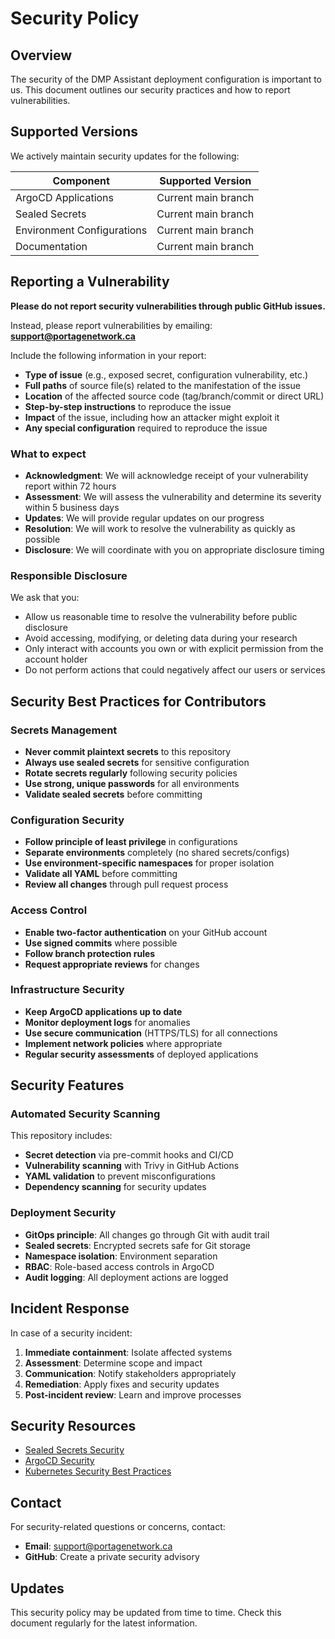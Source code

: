 # Security Policy

## Overview

The security of the DMP Assistant deployment configuration is important to us. This document outlines our security
practices and how to report vulnerabilities.

## Supported Versions

We actively maintain security updates for the following:

| Component                  | Supported Version   |
| -------------------------- | ------------------- |
| ArgoCD Applications        | Current main branch |
| Sealed Secrets             | Current main branch |
| Environment Configurations | Current main branch |
| Documentation              | Current main branch |

## Reporting a Vulnerability

**Please do not report security vulnerabilities through public GitHub issues.**

Instead, please report vulnerabilities by emailing: **<support@portagenetwork.ca>**

Include the following information in your report:

- **Type of issue** (e.g., exposed secret, configuration vulnerability, etc.)
- **Full paths** of source file(s) related to the manifestation of the issue
- **Location** of the affected source code (tag/branch/commit or direct URL)
- **Step-by-step instructions** to reproduce the issue
- **Impact** of the issue, including how an attacker might exploit it
- **Any special configuration** required to reproduce the issue

### What to expect

- **Acknowledgment**: We will acknowledge receipt of your vulnerability report within 72 hours
- **Assessment**: We will assess the vulnerability and determine its severity within 5 business days
- **Updates**: We will provide regular updates on our progress
- **Resolution**: We will work to resolve the vulnerability as quickly as possible
- **Disclosure**: We will coordinate with you on appropriate disclosure timing

### Responsible Disclosure

We ask that you:

- Allow us reasonable time to resolve the vulnerability before public disclosure
- Avoid accessing, modifying, or deleting data during your research
- Only interact with accounts you own or with explicit permission from the account holder
- Do not perform actions that could negatively affect our users or services

## Security Best Practices for Contributors

### Secrets Management

- **Never commit plaintext secrets** to this repository
- **Always use sealed secrets** for sensitive configuration
- **Rotate secrets regularly** following security policies
- **Use strong, unique passwords** for all environments
- **Validate sealed secrets** before committing

### Configuration Security

- **Follow principle of least privilege** in configurations
- **Separate environments** completely (no shared secrets/configs)
- **Use environment-specific namespaces** for proper isolation
- **Validate all YAML** before committing
- **Review all changes** through pull request process

### Access Control

- **Enable two-factor authentication** on your GitHub account
- **Use signed commits** where possible
- **Follow branch protection rules**
- **Request appropriate reviews** for changes

### Infrastructure Security

- **Keep ArgoCD applications up to date**
- **Monitor deployment logs** for anomalies
- **Use secure communication** (HTTPS/TLS) for all connections
- **Implement network policies** where appropriate
- **Regular security assessments** of deployed applications

## Security Features

### Automated Security Scanning

This repository includes:

- **Secret detection** via pre-commit hooks and CI/CD
- **Vulnerability scanning** with Trivy in GitHub Actions
- **YAML validation** to prevent misconfigurations
- **Dependency scanning** for security updates

### Deployment Security

- **GitOps principle**: All changes go through Git with audit trail
- **Sealed secrets**: Encrypted secrets safe for Git storage
- **Namespace isolation**: Environment separation
- **RBAC**: Role-based access controls in ArgoCD
- **Audit logging**: All deployment actions are logged

## Incident Response

In case of a security incident:

1. **Immediate containment**: Isolate affected systems
2. **Assessment**: Determine scope and impact
3. **Communication**: Notify stakeholders appropriately
4. **Remediation**: Apply fixes and security updates
5. **Post-incident review**: Learn and improve processes

## Security Resources

- [Sealed Secrets Security](https://github.com/bitnami-labs/sealed-secrets#security)
- [ArgoCD Security](https://argo-cd.readthedocs.io/en/stable/operator-manual/security/)
- [Kubernetes Security Best Practices](https://kubernetes.io/docs/concepts/security/)

## Contact

For security-related questions or concerns, contact:

- **Email**: <support@portagenetwork.ca>
- **GitHub**: Create a private security advisory

## Updates

This security policy may be updated from time to time. Check this document regularly for the latest information.
